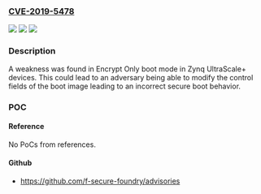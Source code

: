 ### [CVE-2019-5478](https://cve.mitre.org/cgi-bin/cvename.cgi?name=CVE-2019-5478)
![](https://img.shields.io/static/v1?label=Product&message=Zynq%20UltraScale%2B%20SoC&color=blue)
![](https://img.shields.io/static/v1?label=Version&message=n%2Fa&color=blue)
![](https://img.shields.io/static/v1?label=Vulnerability&message=Violation%20of%20Secure%20Design%20Principles%20(CWE-657)&color=brighgreen)

### Description

A weakness was found in Encrypt Only boot mode in Zynq UltraScale+ devices. This could lead to an adversary being able to modify the control fields of the boot image leading to an incorrect secure boot behavior.

### POC

#### Reference
No PoCs from references.

#### Github
- https://github.com/f-secure-foundry/advisories

